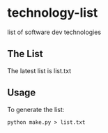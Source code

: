 # technology-list

list of software dev technologies

## The List

The latest list is list.txt

## Usage

To generate the list:

`python make.py > list.txt`

